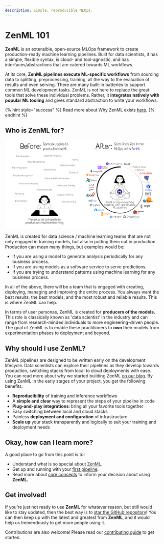 ```yaml
---
description: Simple, reproducible MLOps.
---
```


# ZenML 101

**ZenML** is an extensible, open-source MLOps framework to create production-ready machine learning pipelines. Built for data scientists, it has a simple, flexible syntax, is cloud- and tool-agnostic, and has interfaces/abstractions that are catered towards ML workflows.

At its core, **ZenML pipelines execute ML-specific workflows** from sourcing data to splitting, preprocessing, training, all the way to the evaluation of results and even serving. There are many built-in batteries to support common ML development tasks. ZenML is not here to replace the great tools that solve these individual problems. Rather, it **integrates natively with popular ML tooling** and gives standard abstraction to write your workflows.

{% hint style="success" %}
Read more about Why ZenML exists [here](introduction/why-zenml.md).
{% endhint %}

## Who is ZenML for?

![Before and after ZenML](assets/sam-side-by-side-full-text.png)

ZenML is created for data science / machine learning teams that are not only engaged in training models, but also in putting them out in production. Production can mean many things, but examples would be:

* If you are using a model to generate analysis periodically for any business process.
* If you are using models as a software service to serve predictions.
* If you are trying to understand patterns using machine learning for any business process.

In all of the above, there will be a team that is engaged with creating, deploying, managing and improving the entire process. You always want the best results, the best models, and the most robust and reliable results. This is where ZenML can help.

In terms of user personas, ZenML is created for **producers of the models.** This role is classically known as 'data scientist' in the industry and can range from research-minded individuals to more engineering-driven people. The goal of ZenML is to enable these practitioners to **own** their models from experimentation phases to deployment and beyond.

## Why should I use ZenML?

ZenML pipelines are designed to be written early on the development lifecycle. Data scientists can explore their pipelines as they develop towards production, switching stacks from local to cloud deployments with ease. You can read more about why we started building ZenML [on our blog](https://blog.zenml.io/why-zenml/). By using ZenML in the early stages of your project, you get the following benefits:

* **Reproducibility** of training and inference workflows
* A **simple and clear** way to represent the steps of your pipeline in code
* **Plug-and-play integrations**: bring all your favorite tools together
* Easy switching between local and cloud stacks
* Painless **deployment and configuration** of infrastructure
* **Scale up** your stack transparently and logically to suit your training and deployment needs

## Okay, how can I learn more?

A good place to go from this point is to:

* Understand what is so special about [ZenML](introduction/why-zenml.md).
* Get up and running with your [first pipeline](introduction/quickstart-guide.md).
* Read more about [core concepts](introduction/core-concepts.md) to inform your decision about using **ZenML.**

## Get involved!

If you're just not ready to use **ZenML** for whatever reason, but still would like to stay updated, then the best way is to [star the GitHub repository](https://github.com/zenml-io/zenml)! You can then keep up with the latest and greatest from **ZenML**, and it would help us tremendously to get more people using it.

Contributions are also welcome! Please read our [contributing guide](../../CONTRIBUTING.md) to get started.
